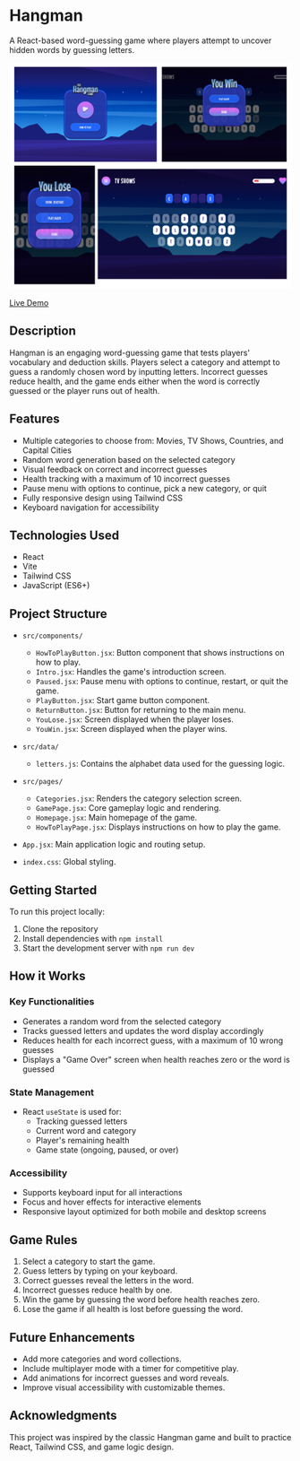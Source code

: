 # Hangman  

A React-based word-guessing game where players attempt to uncover hidden words by guessing letters.  

![Hangman Screenshot](./public/assets/images/hangman-screenshot.png)  

[Live Demo](https://hangman-one-beige.vercel.app/)  

## Description  

Hangman is an engaging word-guessing game that tests players' vocabulary and deduction skills. Players select a category and attempt to guess a randomly chosen word by inputting letters. Incorrect guesses reduce health, and the game ends either when the word is correctly guessed or the player runs out of health.  

## Features  

- Multiple categories to choose from: Movies, TV Shows, Countries, and Capital Cities  
- Random word generation based on the selected category  
- Visual feedback on correct and incorrect guesses  
- Health tracking with a maximum of 10 incorrect guesses  
- Pause menu with options to continue, pick a new category, or quit  
- Fully responsive design using Tailwind CSS  
- Keyboard navigation for accessibility  

## Technologies Used  

- React  
- Vite  
- Tailwind CSS  
- JavaScript (ES6+)  

## Project Structure  

- `src/components/`  
  - `HowToPlayButton.jsx`: Button component that shows instructions on how to play.  
  - `Intro.jsx`: Handles the game's introduction screen.  
  - `Paused.jsx`: Pause menu with options to continue, restart, or quit the game.  
  - `PlayButton.jsx`: Start game button component.  
  - `ReturnButton.jsx`: Button for returning to the main menu.  
  - `YouLose.jsx`: Screen displayed when the player loses.  
  - `YouWin.jsx`: Screen displayed when the player wins.  

- `src/data/`  
  - `letters.js`: Contains the alphabet data used for the guessing logic.  

- `src/pages/`  
  - `Categories.jsx`: Renders the category selection screen.  
  - `GamePage.jsx`: Core gameplay logic and rendering.  
  - `Homepage.jsx`: Main homepage of the game.  
  - `HowToPlayPage.jsx`: Displays instructions on how to play the game.  

- `App.jsx`: Main application logic and routing setup.  
- `index.css`: Global styling.  

## Getting Started  

To run this project locally:  

1. Clone the repository  
2. Install dependencies with `npm install`  
3. Start the development server with `npm run dev`  

## How it Works  

### Key Functionalities  

- Generates a random word from the selected category  
- Tracks guessed letters and updates the word display accordingly  
- Reduces health for each incorrect guess, with a maximum of 10 wrong guesses  
- Displays a "Game Over" screen when health reaches zero or the word is guessed  

### State Management  

- React `useState` is used for:  
  - Tracking guessed letters  
  - Current word and category  
  - Player's remaining health  
  - Game state (ongoing, paused, or over)  

### Accessibility  

- Supports keyboard input for all interactions  
- Focus and hover effects for interactive elements  
- Responsive layout optimized for both mobile and desktop screens  

## Game Rules  

1. Select a category to start the game.  
2. Guess letters by typing on your keyboard.  
3. Correct guesses reveal the letters in the word.  
4. Incorrect guesses reduce health by one.  
5. Win the game by guessing the word before health reaches zero.  
6. Lose the game if all health is lost before guessing the word.  

## Future Enhancements  

- Add more categories and word collections.  
- Include multiplayer mode with a timer for competitive play.  
- Add animations for incorrect guesses and word reveals.  
- Improve visual accessibility with customizable themes.  

## Acknowledgments  

This project was inspired by the classic Hangman game and built to practice React, Tailwind CSS, and game logic design.  
